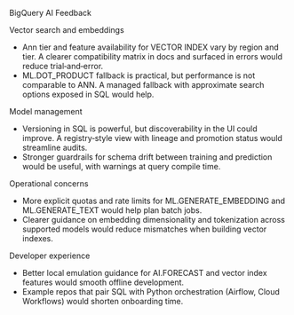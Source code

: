BigQuery AI Feedback

Vector search and embeddings
- Ann tier and feature availability for VECTOR INDEX vary by region and tier. A clearer compatibility matrix in docs and surfaced in errors would reduce trial‑and‑error.
- ML.DOT_PRODUCT fallback is practical, but performance is not comparable to ANN. A managed fallback with approximate search options exposed in SQL would help.

Model management
- Versioning in SQL is powerful, but discoverability in the UI could improve. A registry‑style view with lineage and promotion status would streamline audits.
- Stronger guardrails for schema drift between training and prediction would be useful, with warnings at query compile time.

Operational concerns
- More explicit quotas and rate limits for ML.GENERATE_EMBEDDING and ML.GENERATE_TEXT would help plan batch jobs.
- Clearer guidance on embedding dimensionality and tokenization across supported models would reduce mismatches when building vector indexes.

Developer experience
- Better local emulation guidance for AI.FORECAST and vector index features would smooth offline development.
- Example repos that pair SQL with Python orchestration (Airflow, Cloud Workflows) would shorten onboarding time.


